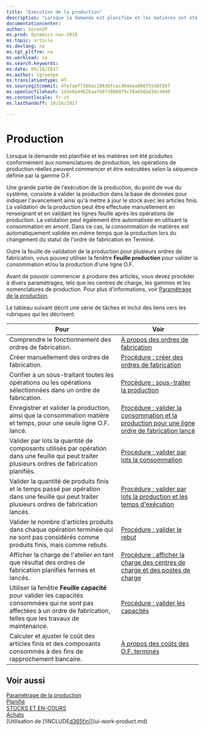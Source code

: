 ```yaml
---
title: "Exécution de la production"
description: "Lorsque la demande est planifiée et les matières ont été produites conformément aux nomenclatures de production, les opérations de production réelles peuvent commencer et être exécutées selon la séquence définie par la gamme O.F."
documentationcenter: 
author: SorenGP
ms.prod: dynamics-nav-2018
ms.topic: article
ms.devlang: na
ms.tgt_pltfrm: na
ms.workload: na
ms.search.keywords: 
ms.date: 09/26/2017
ms.author: sgroespe
ms.translationtype: HT
ms.sourcegitcommit: 4fefaef7380ac10836fcac404eea006f55d8556f
ms.openlocfilehash: 1d3e6b49626aaf60f398b9f9cf8a656bd3dc4946
ms.contentlocale: fr-ch
ms.lasthandoff: 10/16/2017

---
```

# <a name="manufacturing"></a>Production
Lorsque la demande est planifiée et les matières ont été produites conformément aux nomenclatures de production, les opérations de production réelles peuvent commencer et être exécutées selon la séquence définie par la gamme O.F.  

Une grande partie de l'exécution de la production, du point de vue du système, consiste à valider la production dans la base de données pour indiquer l'avancement ainsi qu'à mettre à jour le stock avec les articles finis. La validation de la production peut être effectuée manuellement en renseignant et en validant les lignes feuille après les opérations de production. La validation peut également être automatisée en utilisant la consommation en amont. Dans ce cas, la consommation de matières est automatiquement validée en même temps que la production lors du changement du statut de l'ordre de fabrication en Terminé.  

Outre la feuille de validation de la production pour plusieurs ordres de fabrication, vous pouvez utiliser la fenêtre **Feuille production** pour valider la consommation et/ou la production d'une ligne O.F.

Avant de pouvoir commencer à produire des articles, vous devez procéder à divers paramétrages, tels que les centres de charge, les gammes et les nomenclatures de production. Pour plus d'informations, voir [Paramétrage de la production](production-configure-production-processes.md).

Le tableau suivant décrit une série de tâches et inclut des liens vers les rubriques qui les décrivent.   

|**Pour**|**Voir**|  
|------------|-------------|  
|Comprendre le fonctionnement des ordres de fabrication.|[À propos des ordres de fabrication](production-about-production-orders.md)|
|Créer manuellement des ordres de fabrication.|[Procédure : créer des ordres de fabrication](production-how-to-create-production-orders.md)|
|Confier à un sous-traitant toutes les opérations ou les opérations sélectionnées dans un ordre de fabrication.|[Procédure : sous-traiter la production](production-how-to-subcontract-manufacturing.md)|
|Enregistrer et valider la production, ainsi que la consommation matière et temps, pour une seule ligne O.F. lancé.|[Procédure : valider la consommation et la production pour une ligne ordre de fabrication lancé](production-how-to-register-consumption-and-output.md)|  
|Valider par lots la quantité de composants utilisés par opération dans une feuille qui peut traiter plusieurs ordres de fabrication planifiés.|[Procédure : valider par lots la consommation](production-how-to-post-consumption.md)|
|Valider la quantité de produits finis et le temps passé par opération dans une feuille qui peut traiter plusieurs ordres de fabrication lancés.|[Procédure : valider par lots la production et les temps d'exécution](production-how-to-post-output-quantity.md)|  
|Valider le nombre d'articles produits dans chaque opération terminée qui ne sont pas considérés comme produits finis, mais comme rebuts.|[Procédure : valider le rebut](production-how-to-post-scrap.md)|
|Afficher la charge de l'atelier en tant que résultat des ordres de fabrication planifiés fermes et lancés.|[Procédure : afficher la charge des centres de charge et des postes de charge](production-how-to-view-the-load-on-work-centers.md)|      
|Utiliser la fenêtre **Feuille capacité** pour valider les capacités consommées qui ne sont pas affectées à un ordre de fabrication, telles que les travaux de maintenance.|[Procédure : valider les capacités](production-how-to-post-capacities.md)|  
|Calculer et ajuster le coût des articles finis et des composants consommés à des fins de rapprochement bancaire.|[À propos des coûts des O.F. terminés](finance-about-finished-production-order-costs.md)|  

## <a name="see-also"></a>Voir aussi  
[Paramétrage de la production](production-configure-production-processes.md)  
[Planifié](production-planning.md)      
[STOCKS ET EN-COURS](inventory-manage-inventory.md)  
[Achats](purchasing-manage-purchasing.md)  
[Utilisation de [!INCLUDE[d365fin](includes/d365fin_md.md)]](ui-work-product.md)


